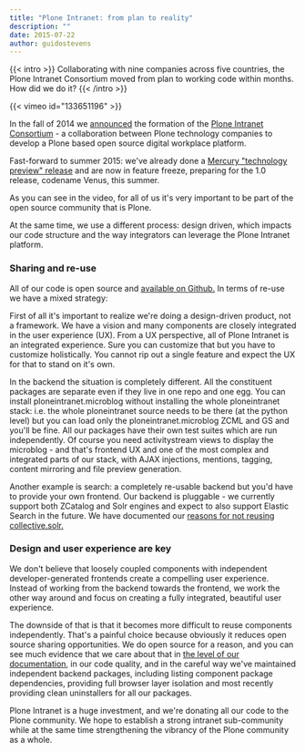 ```yaml
---
title: "Plone Intranet: from plan to reality"
description: ""
date: 2015-07-22
author: guidostevens
---
```


{{< intro >}}
Collaborating with nine companies across five countries, the Plone Intranet Consortium moved from plan to working code within months. How did we do it?
{{< /intro >}}


{{< vimeo id="133651196" >}}

In the fall of 2014 we
[announced](/blog/plone-intranet-consortium)
the formation of the
[Plone Intranet Consortium](http://ploneintranet.com) -
a collaboration between Plone technology companies to develop a Plone based
open source digital workplace platform.

Fast-forward to summer 2015: we've already done a
[Mercury "technology preview" release](https://pypi.python.org/pypi/ploneintranet/0.1)
and are now in feature freeze, preparing for the 1.0 release, codename Venus, this summer.

As you can see in the video, for all of us it's very important to be part of the open source community
that is Plone.

At the same time, we use a different process: design driven, which impacts our code structure
and the way integrators can leverage the Plone Intranet platform.

### Sharing and re-use

All of our code is open source and [available on Github.](https://github.com/ploneintranet/ploneintranet)
In terms of re-use we have a mixed strategy:

First of all it's important to realize we're doing a design-driven
product, not a framework. We have a vision and many components are
closely integrated in the user experience (UX). From a UX perspective, all of Plone
Intranet is an integrated experience. Sure you can customize that but
you have to customize holistically. You cannot rip out a single feature
and expect the UX for that to stand on it's own.

In the backend the situation is completely different. All
the constituent packages are separate even if they live in one repo
and one egg. You can install ploneintranet.microblog without installing
the whole ploneintranet stack: i.e. the whole ploneintranet source needs
to be there (at the python level) but you can load only the
ploneintranet.microblog ZCML and GS and you'll be fine. All our packages
have their own test suites which are run independently. Of course you
need activitystream views to display the microblog - and that's frontend
UX and one of the most complex and integrated parts of our stack, with
AJAX injections, mentions, tagging, content mirroring and file preview
generation.

Another example is search: a completely re-usable backend but you'd
have to provide your own frontend. Our backend is pluggable - we
currently support both ZCatalog and Solr engines and expect to also
support Elastic Search in the future.
We have documented our
[reasons for not reusing collective.solr.](http://docs.ploneintranet.org/development/components/search.html#why-not-collective-solr)

### Design and user experience are key

We don't believe that loosely coupled components with
independent developer-generated frontends create a compelling user
experience. Instead of working from the backend towards the frontend, we
work the other way around and focus on creating a fully integrated,
beautiful user experience.

The downside of that is that it becomes more
difficult to reuse components independently. That's a painful choice
because obviously it reduces open source sharing opportunities.
We do open source for a reason, and
you can see much evidence that we care about that in
[the level of our
documentation](http://docs.ploneintranet.org), in our code quality, and in the careful way we've
maintained independent backend packages, including listing component
package dependencies, providing full browser
layer isolation and most recently providing clean uninstallers for all
our packages.

Plone Intranet is a huge investment, and we're donating all our code
to the Plone community. We hope to establish a strong intranet sub-community
while at the same time strengthening the vibrancy of the Plone community
as a whole.
